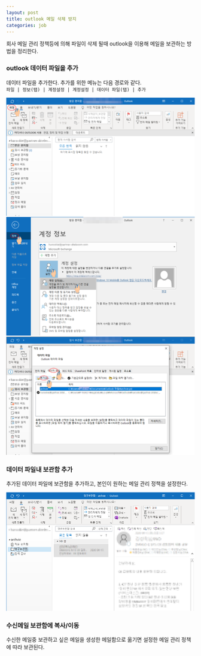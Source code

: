 ```yaml
---
layout: post
title: outlook 메일 삭제 방지
categories: job
---
```


회사 메일 관리 정책등에 의해 파일이 삭제 될때 outlook을 이용해 메일을 보관하는 방법을 정리한다.

### outlook 데이터 파일을 추가

데이터 파일을 추가한다.
추가를 위한 메뉴는 다음 경로와 같다.  
`파일 | 정보(탭) | 계정설정 | 계정설정 | 데이터 파일(탭) | 추가`  

![데이터파일추가01](/images/2020-10-07-outlook에_메일_보관하기/001.png)
![데이터파일추가02](/images/2020-10-07-outlook에_메일_보관하기/002.png)
![데이터파일추가03](/images/2020-10-07-outlook에_메일_보관하기/003.png)

### 데이터 파일내 보관함 추가
추가된 데이터 파일에 보관함을 추가하고, 본인이 원하는 메일 관리 정책을 설정한다.

![보관함추가](/images/2020-10-07-outlook에_메일_보관하기/004.png)  

### 수신메일 보관함에 복사/이동
수신한 메일중 보관하고 싶은 메일을 생성한 메일함으로 옮기면 설정한 메일 관리 정책에 따라 보관된다.